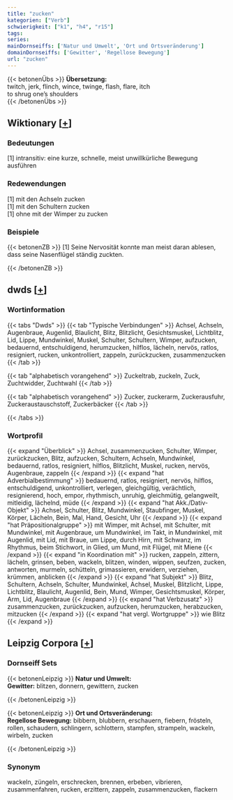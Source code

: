```yaml
---
title: "zucken"
kategorien: ["Verb"]
schwierigkeit: ["k1", "h4", "r15"]
tags:
series:
mainDornseiffs: ['Natur und Umwelt', 'Ort und Ortsveränderung']
domainDornseiffs: ['Gewitter', 'Regellose Bewegung']
url: "zucken"
---
```


{{< betonenÜbs >}}
**Übersetzung:**  
twitch, jerk, flinch, wince, twinge, flash, flare, itch  
to shrug one’s shoulders  
{{< /betonenÜbs >}}

## Wiktionary [[+](https://de.wiktionary.org/wiki/zucken)]

### Bedeutungen
[1] intransitiv: eine kurze, schnelle, meist unwillkürliche Bewegung ausführen  

### Redewendungen
[1] mit den Achseln zucken  
[1] mit den Schultern zucken  
[1] ohne mit der Wimper zu zucken  

### Beispiele
{{< betonenZB >}}
[1] Seine Nervosität konnte man meist daran ablesen, dass seine Nasenflügel ständig zuckten.  

{{< /betonenZB >}}


## dwds [[+](https://www.dwds.de/wb/zucken)]

### Wortinformation
{{< tabs "Dwds" >}}
{{< tab "Typische Verbindungen" >}}
Achsel, Achseln, Augenbraue, Augenlid, Blaulicht, Blitz, Blitzlicht, Gesichtsmuskel, Lichtblitz, Lid, Lippe, Mundwinkel, Muskel, Schulter, Schultern, Wimper, aufzucken, bedauernd, entschuldigend, herumzucken, hilflos, lächeln, nervös, ratlos, resigniert, rucken, unkontrolliert, zappeln, zurückzucken, zusammenzucken
{{< /tab >}}

{{< tab "alphabetisch vorangehend" >}}
Zuckeltrab, zuckeln, Zuck, Zuchtwidder, Zuchtwahl
{{< /tab >}}

{{< tab "alphabetisch vorangehend" >}}
Zucker, zuckerarm, Zuckerausfuhr, Zuckeraustauschstoff, Zuckerbäcker
{{< /tab >}}

{{< /tabs >}}

### Wortprofil
{{< expand "Überblick" >}} Achsel, zusammenzucken, Schulter, Wimper, zurückzucken, Blitz, aufzucken, Schultern, Achseln, Mundwinkel, bedauernd, ratlos, resigniert, hilflos, Blitzlicht, Muskel, rucken, nervös, Augenbraue, zappeln {{< /expand >}}
{{< expand "hat Adverbialbestimmung" >}} bedauernd, ratlos, resigniert, nervös, hilflos, entschuldigend, unkontrolliert, verlegen, gleichgültig, verächtlich, resignierend, hoch, empor, rhythmisch, unruhig, gleichmütig, gelangweilt, mitleidig, lächelnd, müde {{< /expand >}}
{{< expand "hat Akk./Dativ-Objekt" >}} Achsel, Schulter, Blitz, Mundwinkel, Staubfinger, Muskel, Körper, Lächeln, Bein, Mal, Hand, Gesicht, Uhr {{< /expand >}}
{{< expand "hat Präpositionalgruppe" >}} mit Wimper, mit Achsel, mit Schulter, mit Mundwinkel, mit Augenbraue, um Mundwinkel, im Takt, in Mundwinkel, mit Augenlid, mit Lid, mit Braue, um Lippe, durch Hirn, mit Schwanz, im Rhythmus, beim Stichwort, in Glied, um Mund, mit Flügel, mit Miene {{< /expand >}}
{{< expand "in Koordination mit" >}} rucken, zappeln, zittern, lächeln, grinsen, beben, wackeln, blitzen, winden, wippen, seufzen, zucken, antworten, murmeln, schütteln, grimassieren, erwidern, verziehen, krümmen, anblicken {{< /expand >}}
{{< expand "hat Subjekt" >}} Blitz, Schultern, Achseln, Schulter, Mundwinkel, Achsel, Muskel, Blitzlicht, Lippe, Lichtblitz, Blaulicht, Augenlid, Bein, Mund, Wimper, Gesichtsmuskel, Körper, Arm, Lid, Augenbraue {{< /expand >}}
{{< expand "hat Verbzusatz" >}} zusammenzucken, zurückzucken, aufzucken, herumzucken, herabzucken, mitzucken {{< /expand >}}
{{< expand "hat vergl. Wortgruppe" >}} wie Blitz {{< /expand >}}

## Leipzig Corpora [[+](https://corpora.uni-leipzig.de/en/res?word=zucken&corpusId=deu_newscrawl-public_2018)]

### Dornseiff Sets
{{< betonenLeipzig >}}
**Natur und Umwelt:**  
**Gewitter:** blitzen, donnern, gewittern, zucken  

{{< /betonenLeipzig >}}


{{< betonenLeipzig >}}
**Ort und Ortsveränderung:**  
**Regellose Bewegung:** bibbern, blubbern, erschauern, fiebern, frösteln, rollen, schaudern, schlingern, schlottern, stampfen, strampeln, wackeln, wirbeln, zucken  

{{< /betonenLeipzig >}}

### Synonym
wackeln, züngeln, erschrecken, brennen, erbeben, vibrieren, zusammenfahren, rucken, erzittern, zappeln, zusammenzucken, flackern

